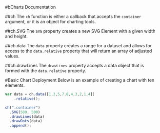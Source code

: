 #bCharts Documentation

##ch
The `ch` function is either a callback that accepts the `container` argument, or it is an object for charting tools.

##ch.SVG
The `SVG` property creates a new SVG Element with a given width and height.

##ch.data
The `data` property creates a range for a dataset and allows for access to the `data.relative` property that will return an array of adjusted values.

##ch.drawLines
The `drawLines` property accepts a data object that is formed with the `data.relative` property.


#Basic Chart Deployment
Below is an example of creating a chart with ten elements.

```javascript
var data = ch.data([1,3,5,7,8,4,3,2,1,4])
    .relative();

ch(".container")
  .SVG(500, 500)
  .drawLines(data)
  .drawDots(data)
  .append();
```
